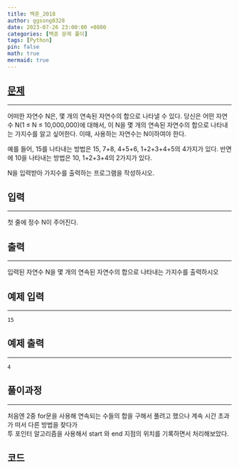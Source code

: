 ```yaml
---
title: 백준_2018
author: ggsong0328
date: 2023-07-26 23:00:00 +0800
categories: [백준 문제 풀이]
tags: [Python]
pin: false
math: true
mermaid: true
---
```


## __[문제](https://www.acmicpc.net/problem/2018)__
***
어떠한 자연수 N은, 몇 개의 연속된 자연수의 합으로 나타낼 수 있다. 당신은 어떤 자연수 N(1 ≤ N ≤ 10,000,000)에 대해서, 이 N을 몇 개의 연속된 자연수의 합으로 나타내는 가지수를 알고 싶어한다. 이때, 사용하는 자연수는 N이하여야 한다.

예를 들어, 15를 나타내는 방법은 15, 7+8, 4+5+6, 1+2+3+4+5의 4가지가 있다. 반면에 10을 나타내는 방법은 10, 1+2+3+4의 2가지가 있다.

N을 입력받아 가지수를 출력하는 프로그램을 작성하시오.

## __입력__
***
첫 줄에 정수 N이 주어진다.

## __출력__
***
입력된 자연수 N을 몇 개의 연속된 자연수의 합으로 나타내는 가지수를 출력하시오

## 예제 입력
***
    15

## 예제 출력
***
    4

## __풀이과정__
***
처음엔 2중 for문을 사용해 연속되는 수들의 합을 구해서 풀려고 했으나 계속 시간 초과가 떠서 다른 방법을 찾다가 <br>
투 포인터 알고리즘을 사용해서 start 와 end 지점의 위치를 기록하면서 처리해보았다.

## __코드__
<script src="https://gist.github.com/ggsong0328/8df3411f9331ee5a4a7f3f1135665fcd.js"></script>